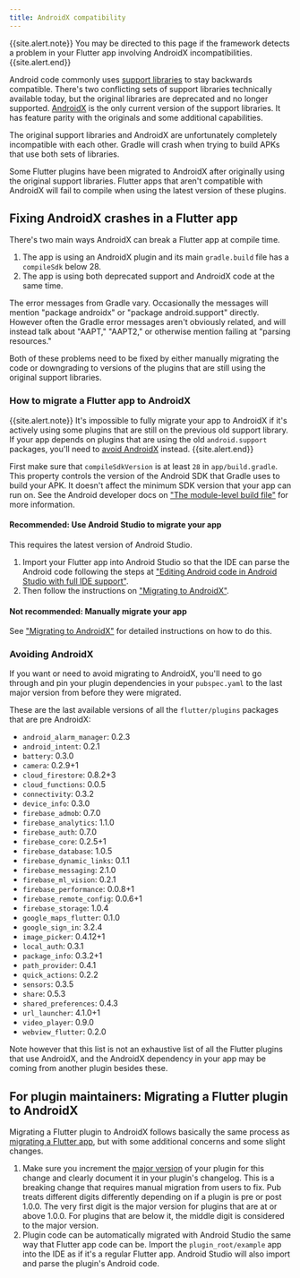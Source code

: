 ```yaml
---
title: AndroidX compatibility
---
```


{{site.alert.note}}
  You may be directed to this page if the framework detects a problem in your
  Flutter app involving AndroidX incompatibilities.
{{site.alert.end}}

Android code commonly uses [support
libraries](https://developer.android.com/topic/libraries/support-library/) to
stay backwards compatible. There's two conflicting sets of support libraries
technically available today, but the
original libraries are deprecated and no longer supported.
[AndroidX](https://developer.android.com/jetpack/androidx/) is the only current
version of the support libraries. It has feature parity with the originals and
some additional capabilities.

The original support libraries and AndroidX are unfortunately completely
incompatible with each other. Gradle will crash when trying to build APKs that
use both sets of libraries.

Some Flutter plugins have been migrated to AndroidX after originally using the
original support libraries. Flutter apps that aren't compatible with AndroidX
will fail to compile when using the latest version of these plugins.

## Fixing AndroidX crashes in a Flutter app

There's two main ways AndroidX can break a Flutter app at compile time.

1. The app is using an AndroidX plugin and its main `gradle.build` file has a
   `compileSdk` below 28.
2. The app is using both deprecated support and AndroidX code at the same time.

The error messages from Gradle vary. Occasionally the messages will mention
"package androidx" or "package android.support" directly. However often the
Gradle error messages aren't obviously related, and will instead talk about
"AAPT," "AAPT2," or otherwise mention failing at "parsing resources."

Both of these problems need to be fixed by either manually migrating the code or
downgrading to versions of the plugins that are still using the original support
libraries.

### How to migrate a Flutter app to AndroidX

{{site.alert.note}}
  It's impossible to fully migrate your app to AndroidX if it's actively using
  some plugins that are still on the previous old support library. If your app
  depends on plugins that are using the old `android.support` packages, you'll
  need to [avoid AndroidX](#avoiding-androidx) instead.
{{site.alert.end}}

First make sure that `compileSdkVersion` is at least `28` in `app/build.gradle`.
This property controls the version of the Android SDK that Gradle uses to build
your APK. It doesn't affect the minimum SDK version that your app can run on.
See the Android developer docs on ["The module-level build
file"](https://developer.android.com/studio/build/#module-level) for more
information.

#### Recommended: Use Android Studio to migrate your app

This requires the latest version of Android Studio.

1. Import your Flutter app into Android Studio so that the IDE can parse the
   Android code following the steps at ["Editing Android code in Android Studio
   with full IDE
   support"](https://flutter.io/docs/development/tools/android-studio#android-ide).
2. Then follow the instructions on ["Migrating to
   AndroidX"](https://developer.android.com/jetpack/androidx/migrate).

#### Not recommended: Manually migrate your app

See ["Migrating to
AndroidX"](https://developer.android.com/jetpack/androidx/migrate) for detailed
instructions on how to do this.

### Avoiding AndroidX

If you want or need to avoid migrating to AndroidX, you'll need to go through
and pin your plugin dependencies in your `pubspec.yaml` to the last major
version from before they were migrated.

These are the last available versions of all the `flutter/plugins` packages that
are pre AndroidX:

- `android_alarm_manager`: 0.2.3
- `android_intent`: 0.2.1
- `battery`: 0.3.0
- `camera`: 0.2.9+1
- `cloud_firestore`: 0.8.2+3
- `cloud_functions`: 0.0.5
- `connectivity`: 0.3.2
- `device_info`: 0.3.0
- `firebase_admob`: 0.7.0
- `firebase_analytics`: 1.1.0
- `firebase_auth`: 0.7.0
- `firebase_core`: 0.2.5+1
- `firebase_database`: 1.0.5
- `firebase_dynamic_links`: 0.1.1
- `firebase_messaging`: 2.1.0
- `firebase_ml_vision`: 0.2.1
- `firebase_performance`: 0.0.8+1
- `firebase_remote_config`: 0.0.6+1
- `firebase_storage`: 1.0.4
- `google_maps_flutter`: 0.1.0
- `google_sign_in`: 3.2.4
- `image_picker`: 0.4.12+1
- `local_auth`: 0.3.1
- `package_info`: 0.3.2+1
- `path_provider`: 0.4.1
- `quick_actions`: 0.2.2
- `sensors`: 0.3.5
- `share`: 0.5.3
- `shared_preferences`: 0.4.3
- `url_launcher`: 4.1.0+1
- `video_player`: 0.9.0
- `webview_flutter`: 0.2.0

Note however that this list is not an exhaustive list of all the Flutter plugins
that use AndroidX, and the AndroidX dependency in your app may be coming from
another plugin besides these.

## For plugin maintainers: Migrating a Flutter plugin to AndroidX

Migrating a Flutter plugin to AndroidX follows basically the same process as
[migrating a Flutter app](#How-to-migrate-a-Flutter-app-to-AndroidX), but with
some additional concerns and some slight changes.

1. Make sure you increment the [major
   version](https://www.dartlang.org/tools/pub/versioning#semantic-versions) of
   your plugin for this change and clearly document it in your plugin's
   changelog. This is a breaking change that requires manual migration from
   users to fix. Pub treats different digits differently depending on if a
   plugin is pre or post 1.0.0. The very first digit is the major version for
   plugins that are at or above 1.0.0. For plugins that are below it, the middle
   digit is considered to the major version.
2. Plugin code can be automatically migrated with Android Studio the same way
   that Flutter app code can be. Import the `plugin_root/example` app into the
   IDE as if it's a regular Flutter app. Android Studio will also import and
   parse the plugin's Android code.
